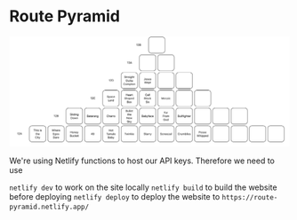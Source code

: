 # Route Pyramid

![](public/README.png)

We're using Netlify functions to host our API keys. Therefore we need to use

`netlify dev` to work on the site locally
`netlify build` to build the website before deploying
`netlify deploy` to deploy the website to `https://route-pyramid.netlify.app/`
